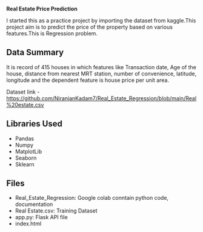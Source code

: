 **Real Estate Price Prediction**

I started this as a practice project by importing the dataset from kaggle.This project aim is to predict the price of the property based on various features.This is Regression problem.

## Data Summary

It is record of 415 houses in which features like Transaction date, Age of the house, distance from nearest MRT station, number of convenience, latitude, longitude and the dependent feature is house price per unit area.

Dataset link - https://github.com/NiranjanKadam7/Real_Estate_Regression/blob/main/Real%20estate.csv

## Libraries Used
 - Pandas
 - Numpy
 - MatplotLib
 - Seaborn
 - Sklearn
## Files
 - Real_Estate_Regression: Google colab conntain python code, documentation
 - Real Estate.csv: Training Dataset
 - app.py: Flask API file
 - index.html
